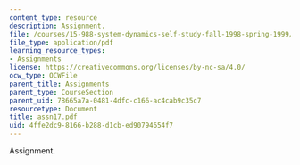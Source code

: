 ```yaml
---
content_type: resource
description: Assignment.
file: /courses/15-988-system-dynamics-self-study-fall-1998-spring-1999/4ffe2dc98166b288d1cbed90794654f7_assn17.pdf
file_type: application/pdf
learning_resource_types:
- Assignments
license: https://creativecommons.org/licenses/by-nc-sa/4.0/
ocw_type: OCWFile
parent_title: Assignments
parent_type: CourseSection
parent_uid: 78665a7a-0481-4dfc-c166-ac4cab9c35c7
resourcetype: Document
title: assn17.pdf
uid: 4ffe2dc9-8166-b288-d1cb-ed90794654f7
---
```

Assignment.